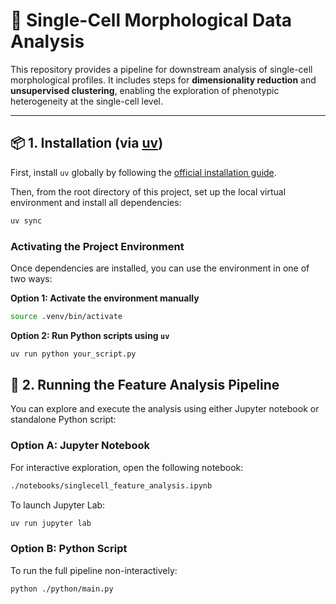 # 🧬 Single-Cell Morphological Data Analysis

This repository provides a pipeline for downstream analysis of single-cell morphological profiles. It includes steps for **dimensionality reduction** and **unsupervised clustering**, enabling the exploration of phenotypic heterogeneity at the single-cell level.

---

## 📦 1. Installation (via [uv](https://docs.astral.sh/uv/getting-started/installation/))

First, install `uv` globally by following the [official installation guide](https://docs.astral.sh/uv/getting-started/installation/).

Then, from the root directory of this project, set up the local virtual environment and install all dependencies:

```bash
uv sync
```

### Activating the Project Environment

Once dependencies are installed, you can use the environment in one of two ways:

**Option 1: Activate the environment manually**

```bash
source .venv/bin/activate
```

**Option 2: Run Python scripts using `uv`**

```bash
uv run python your_script.py
```

## 🚀 2. Running the Feature Analysis Pipeline

You can explore and execute the analysis using either Jupyter notebook or standalone Python script:

### Option A: Jupyter Notebook

For interactive exploration, open the following notebook:

```bash
./notebooks/singlecell_feature_analysis.ipynb
```

To launch Jupyter Lab:

```bash
uv run jupyter lab
```

### Option B: Python Script

To run the full pipeline non-interactively:

```bash
python ./python/main.py
```